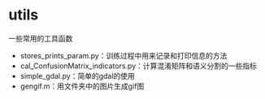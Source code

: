 # utils
一些常用的工具函数
- stores_prints_param.py：训练过程中用来记录和打印信息的方法
- cal_ConfusionMatrix_indicators.py：计算混淆矩阵和语义分割的一些指标
- simple_gdal.py：简单的gdal的使用
- gengif.m：用文件夹中的图片生成gif图
